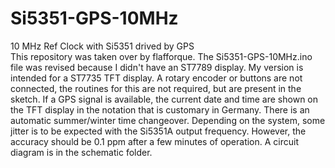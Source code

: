 # Si5351-GPS-10MHz

10 MHz Ref Clock with Si5351 drived by GPS<BR>
This repository was taken over by flafforque.
The Si5351-GPS-10MHz.ino file was revised because I didn't have an ST7789 display.
My version is intended for a ST7735 TFT display. A rotary encoder or buttons are not connected,
the routines for this are not required, but are present in the sketch. If a GPS signal is available,
the current date and time are shown on the TFT display in the notation that is customary in Germany.
There is an automatic summer/winter time changeover. Depending on the system, some jitter is to be expected with the Si5351A output frequency.
However, the accuracy should be 0.1 ppm after a few minutes of operation.
A circuit diagram is in the schematic folder.
